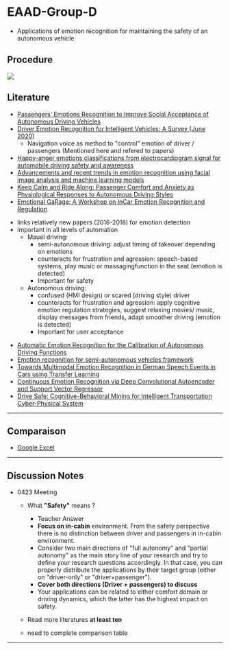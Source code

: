 # EAAD-Group-D

* Applications of emotion recognition for maintaining the safety of an autonomous vehicle

## Procedure

![](https://i.imgur.com/VJkQOB5.png)

## Literature

* [Passengers’ Emotions Recognition to Improve Social Acceptance of Autonomous Driving Vehicles](https://link-springer-com.eaccess.ub.tum.de/chapter/10.1007/978-981-15-5093-5_3)
* [Driver Emotion Recognition for Intelligent Vehicles: A Survey (June 2020)](https://dl-acm-org.eaccess.ub.tum.de/doi/pdf/10.1145/3388790)
  - Navigation voice as method to "control" emotion of driver / passengers (Mentioned here and refered to papers)
* [Happy-anger emotions classifications from electrocardiogram signal for automobile driving safety and awareness](https://www-sciencedirect-com.eaccess.ub.tum.de/science/article/abs/pii/S2214140516303693)
* [Advancements and recent trends in emotion recognition using facial image analysis and machine learning models](https://ieeexplore-ieee-org.eaccess.ub.tum.de/document/8284512)
* [Keep Calm and Ride Along: Passenger Comfort and Anxiety as Physiological Responses to Autonomous Driving Styles](https://dl.acm.org/doi/pdf/10.1145/3313831.3376247?casa_token=Qu_HFEDwdj4AAAAA:sLcxVV1rRLz17xA8zJol2VFWiRbDC8X-Ro-6XKE741kI1IcZfu7SRTxolI2hXbYqH6b1OvjtA5uvcg)
* [Emotional GaRage: A Workshop on InCar Emotion Recognition and Regulation ](https://dl.acm.org/doi/pdf/10.1145/3239092.3239098?casa_token=Cr0MnnNqjroAAAAA%3A3fdlKhy9jrnd6JAunrhFGIJQNncY0VrbvqhmhMiN97kkfrIcuLouLPelaqQacw7-sAdxurc50-857A)
- links relatively new papers (2016-2018) for emotion detection
- important in all levels of automation
  - Mauel driving: 
    - semi-autonomous driving: adjust timing of takeover depending on emotions
    - counteracts for frustration and agression: speech-based systems, play music or massagingfunction in the seat (emotion is detected)
    - Important for safety
  - Autonomous driving: 
    - confused (HMI design) or scared (driving style) driver
    - counteracts for frustration and agression: apply cognitive emotion regulation strategies, suggest relaxing movies/ music, display messages from friends, adapt smoother driving (emotion is detected)
    - Important for user acceptance
* [Automatic Emotion Recognition for the Calibration of Autonomous Driving Functions](https://www.mdpi.com/2079-9292/9/3/518)
* [Emotion recognition for semi-autonomous vehicles framework](https://link.springer.com/article/10.1007/s12008-018-0473-9)
* [Towards Multimodal Emotion Recognition in German Speech Events in Cars using Transfer Learning](https://arxiv.org/pdf/1909.02764.pdf)
* [Continuous Emotion Recognition via Deep Convolutional Autoencoder and Support Vector Regressor](https://arxiv.org/pdf/2001.11976.pdf)
* [Drive Safe: Cognitive-Behavioral Mining for Intelligent Transportation Cyber-Physical System](https://arxiv.org/pdf/2008.10148.pdf)

---
## Comparaison

* [Google Excel](https://docs.google.com/spreadsheets/d/18k6Jx_4VeK_lypwkIREGcaDZPzUHlqBQKtNft-X7Mfg/edit?usp=sharing)

---
## Discussion Notes

* 0423 Meeting

  - What **"Safety"** means ?
    
    - Teacher Answer
    - **Focus on in-cabin** environment. From the safety perspective there is no distinction between driver and passengers in in-cabin environment.
    - Consider two main directions of "full autonomy" and "partial autonomy" as the main story line of your research and try to define your research questions accordingly. In that case, you can properly distribute the applications by their target group (either on "driver-only" or "driver+passenger").
    - **Cover both directions (Driver + passengers) to discuss**
    - Your applications can be related to either comfort domain or driving dynamics, which the latter has the highest impact on safety. 

  - Read more literatures **at least ten**
  - need to complete comparison table

---
